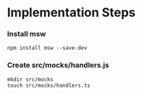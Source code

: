 # Implementation Steps

### Install msw  
```
npm install msw --save-dev
```
### Create src/mocks/handlers.js  
```
mkdir src/mocks  
touch src/mocks/handlers.ts
```